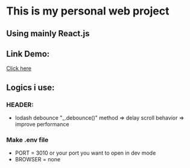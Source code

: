 # This is my personal web project
## Using mainly React.js

## Link Demo:

[Click here](https://tanphat97.com/home)

## Logics i use: 
### HEADER: 
- lodash debounce "_.debounce()" method => delay scroll behavior => improve performance </br>

### Make .env file

- PORT = 3010 or your port you want to open in dev mode</br>
- BROWSER = none


